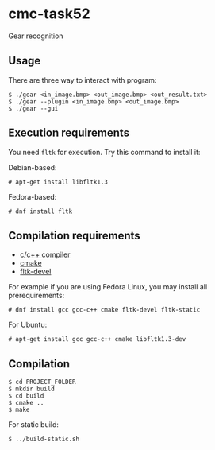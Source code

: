 # cmc-task52
Gear recognition

## Usage

There are three way to interact with program:

    $ ./gear <in_image.bmp> <out_image.bmp> <out_result.txt>
    $ ./gear --plugin <in_image.bmp> <out_image.bmp>
    $ ./gear --gui

## Execution requirements

You need `fltk` for execution. Try this command to install it:

Debian-based:

    # apt-get install libfltk1.3

Fedora-based:

    # dnf install fltk

## Compilation requirements

* [c/c++ compiler](http://gcc.gnu.org/)
* [cmake](https://cmake.org/)
* [fltk-devel](https://cmake.org/)

For example if you are using Fedora Linux, you may install all prerequirements:

    # dnf install gcc gcc-c++ cmake fltk-devel fltk-static

For Ubuntu:

    # apt-get install gcc gcc-c++ cmake libfltk1.3-dev

## Compilation

    $ cd PROJECT_FOLDER
    $ mkdir build
    $ cd build
    $ cmake ..
    $ make

For static build:

    $ ../build-static.sh
